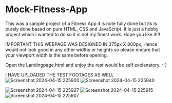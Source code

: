 # Mock-Fitness-App
This was a sample project of a Fitness App it is note fully done but its is purely done based on pure HTML, CSS and JavaScript. It is just a hobby project which i wanted to do so it is not my finest work. Hope you like it!!!

IMPORTANT
THIS WEBPAGE WAS DESIGNED IN 375px X 800px, Hence would not look good in any other widths or heights so please endure that your viewport width is the same before opening.

Open the Landingpage.html and enjoy the rest would be self explanatory. 
:-)

I HAVE UPLOADED THE TEST FOOTAGES AS WELL
![Screenshot 2024-04-15 225900](https://github.com/mahi-v-v/Mock-Fitness-App/assets/166947931/d7664b64-8b41-47e0-99c6-393e25b0b4fe)
![Screenshot 2024-04-15 225940](https://github.com/mahi-v-v/Mock-Fitness-App/assets/166947931/45f9cb4a-3c80-4776-a5a6-2dfbb9222339)

![Screenshot 2024-04-15 225927](https://github.com/mahi-v-v/Mock-Fitness-App/assets/166947931/71b419b6-f24a-495d-ad0b-f7a3e060f491)
![Screenshot 2024-04-15 225915](https://github.com/mahi-v-v/Mock-Fitness-App/assets/166947931/eef1cd0d-8ae0-46b1-b29b-118c4699ef54)
![Screenshot 2024-04-15 225907](https://github.com/mahi-v-v/Mock-Fitness-App/assets/166947931/d7492a98-146a-4044-89e6-9cb0965e6687)
